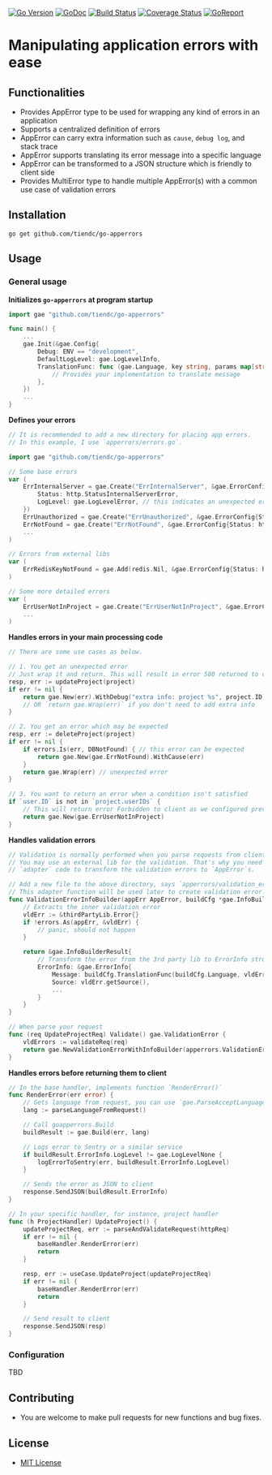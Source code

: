 [![Go Version][gover-img]][gover] [![GoDoc][doc-img]][doc] [![Build Status][ci-img]][ci] [![Coverage Status][cov-img]][cov] [![GoReport][rpt-img]][rpt]

# Manipulating application errors with ease

## Functionalities

- Provides AppError type to be used for wrapping any kind of errors in an application
- Supports a centralized definition of errors
- AppError can carry extra information such as `cause`, `debug log`, and stack trace
- AppError supports translating its error message into a specific language
- AppError can be transformed to a JSON structure which is friendly to client side
- Provides MultiError type to handle multiple AppError(s) with a common use case of validation errors

## Installation

```shell
go get github.com/tiendc/go-apperrors
```

## Usage

### General usage

**Initializes `go-apperrors` at program startup**

```go
import gae "github.com/tiendc/go-apperrors"

func main() {
    ...
    gae.Init(&gae.Config{
        Debug: ENV == "development",
        DefaultLogLevel: gae.LogLevelInfo,
        TranslationFunc: func (gae.Language, key string, params map[string]any) {
            // Provides your implementation to translate message
        },
    })
    ...
}
```

**Defines your errors**

```go
// It is recommended to add a new directory for placing app errors.
// In this example, I use `apperrors/errors.go`.

import gae "github.com/tiendc/go-apperrors"

// Some base errors
var (
    ErrInternalServer = gae.Create("ErrInternalServer", &gae.ErrorConfig{
        Status: http.StatusInternalServerError,
        LogLevel: gae.LogLevelError, // this indicates an unexpected error
    })
    ErrUnauthorized = gae.Create("ErrUnauthorized", &gae.ErrorConfig{Status: http.StatusUnauthorized})
    ErrNotFound = gae.Create("ErrNotFound", &gae.ErrorConfig{Status: http.StatusNotFound})
    ...
)

// Errors from external libs
var (
    ErrRedisKeyNotFound = gae.Add(redis.Nil, &gae.ErrorConfig{Status: http.StatusNotFound})
)

// Some more detailed errors
var (
    ErrUserNotInProject = gae.Create("ErrUserNotInProject", &gae.ErrorConfig{Status: http.StatusForbidden})
    ...
)
```

**Handles errors in your main processing code**

```go
// There are some use cases as below.

// 1. You get an unexpected error
// Just wrap it and return. This will result in error 500 returned to client.
resp, err := updateProject(project)
if err != nil {
    return gae.New(err).WithDebug("extra info: project %s", project.ID)
    // OR `return gae.Wrap(err)` if you don't need to add extra info
}

// 2. You get an error which may be expected
resp, err := deleteProject(project)
if err != nil {
    if errors.Is(err, DBNotFound) { // this error can be expected
        return gae.New(gae.ErrNotFound).WithCause(err)
    }
    return gae.Wrap(err) // unexpected error
}

// 3. You want to return an error when a condition isn't satisfied
if `user.ID` is not in `project.userIDs` {
    // This will return error Forbidden to client as we configured previously
    return gae.New(gae.ErrUserNotInProject)
}
```

**Handles validation errors**

```go
// Validation is normally performed when you parse requests from client.
// You may use an external lib for the validation. That's why you need to make
// `adapter` code to transform the validation errors to `AppError`s.

// Add a new file to the above directory, says `apperrors/validation_errors.go`.
// This adapter function will be used later to create validation error.
func ValidationErrorInfoBuilder(appErr AppError, buildCfg *gae.InfoBuilderConfig) *gae.InfoBuilderResult {
    // Extracts the inner validation error
    vldErr := &thirdPartyLib.Error{}
    if !errors.As(appErr, &vldErr) {
        // panic, should not happen
    }

    return &gae.InfoBuilderResult{
        // Transform the error from the 3rd party lib to ErrorInfo struct
        ErrorInfo: &gae.ErrorInfo{
            Message: buildCfg.TranslationFunc(buildCfg.Language, vldErr.getMessage(), appErr.Params()),
            Source: vldErr.getSource(),
            ...
        }
    }
}

// When parse your request
func (req UpdateProjectReq) Validate() gae.ValidationError {
    vldErrors := validateReq(req)
    return gae.NewValidationErrorWithInfoBuilder(apperrors.ValidationErrorInfoBuilder, vldErrors...)
}
```

**Handles errors before returning them to client**

```go
// In the base handler, implements function `RenderError()`
func RenderError(err error) {
    // Gets language from request, you can use `gae.ParseAcceptLanguage()`
    lang := parseLanguageFromRequest()

    // Call goapperrors.Build
    buildResult := gae.Build(err, lang)

    // Logs error to Sentry or a similar service
    if buildResult.ErrorInfo.LogLevel != gae.LogLevelNone {
        logErrorToSentry(err, buildResult.ErrorInfo.LogLevel)
    }

    // Sends the error as JSON to client
    response.SendJSON(buildResult.ErrorInfo)
}

// In your specific handler, for instance, project handler
func (h ProjectHandler) UpdateProject() {
    updateProjectReq, err := parseAndValidateRequest(httpReq)
    if err != nil {
        baseHandler.RenderError(err)
        return
    }

    resp, err := useCase.UpdateProject(updateProjectReq)
    if err != nil {
        baseHandler.RenderError(err)
        return
    }

    // Send result to client
    response.SendJSON(resp)
}
```

### Configuration

TBD

## Contributing

- You are welcome to make pull requests for new functions and bug fixes.

## License

- [MIT License](LICENSE)

[doc-img]: https://pkg.go.dev/badge/github.com/tiendc/go-apperrors
[doc]: https://pkg.go.dev/github.com/tiendc/go-apperrors
[gover-img]: https://img.shields.io/badge/Go-%3E%3D%201.20-blue
[gover]: https://img.shields.io/badge/Go-%3E%3D%201.20-blue
[ci-img]: https://github.com/tiendc/go-apperrors/actions/workflows/go.yml/badge.svg
[ci]: https://github.com/tiendc/go-apperrors/actions/workflows/go.yml
[cov-img]: https://codecov.io/gh/tiendc/go-apperrors/branch/main/graph/badge.svg
[cov]: https://codecov.io/gh/tiendc/go-apperrors
[rpt-img]: https://goreportcard.com/badge/github.com/tiendc/go-apperrors
[rpt]: https://goreportcard.com/report/github.com/tiendc/go-apperrors
